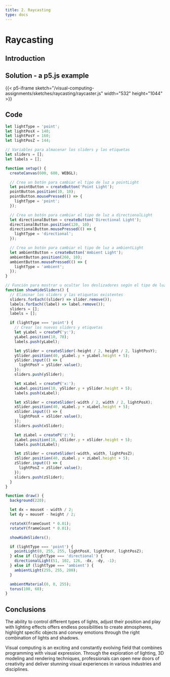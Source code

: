 ```yaml
---
title: 2. Raycasting
type: docs
---
```


# **Raycasting**

## **Introduction**

## **Solution - a p5.js example**

{{< p5-iframe sketch="/visual-computing-assignments/sketches/raycasting/raycaster.js" width="532" height="1044" >}}

## **Code**

```js
let lightType = 'point';
let lightPosX = 140;
let lightPosY = 160;
let lightPosZ = 144;

// Variables para almacenar los sliders y las etiquetas
let sliders = [];
let labels = [];

function setup() {
  createCanvas(600, 600, WEBGL);

  // Crea un botón para cambiar el tipo de luz a pointLight
  let pointButton = createButton('Point Light');
  pointButton.position(10, 10);
  pointButton.mousePressed(() => {
    lightType = 'point';
  });

  // Crea un botón para cambiar el tipo de luz a directionalLight
  let directionalButton = createButton('Directional Light');
  directionalButton.position(120, 10);
  directionalButton.mousePressed(() => {
    lightType = 'directional';
  });

  // Crea un botón para cambiar el tipo de luz a ambientLight
  let ambientButton = createButton('Ambient Light');
  ambientButton.position(260, 10);
  ambientButton.mousePressed(() => {
    lightType = 'ambient';
  });
}

// Función para mostrar u ocultar los deslizadores según el tipo de luz seleccionado
function showHideSliders() {
  // Eliminar los sliders y las etiquetas existentes
  sliders.forEach((slider) => slider.remove());
  labels.forEach((label) => label.remove());
  sliders = [];
  labels = [];

  if (lightType === 'point') {
    // Crear los nuevos sliders y etiquetas
    let yLabel = createP('y:');
    yLabel.position(10, 70);
    labels.push(yLabel);

    let ySlider = createSlider(-height / 2, height / 2, lightPosY);
    ySlider.position(40, yLabel.y + yLabel.height + 5);
    ySlider.input(() => {
      lightPosY = ySlider.value();
    });
    sliders.push(ySlider);

    let xLabel = createP('x:');
    xLabel.position(10, ySlider.y + ySlider.height + 5);
    labels.push(xLabel);

    let xSlider = createSlider(-width / 2, width / 2, lightPosX);
    xSlider.position(40, xLabel.y + xLabel.height + 5);
    xSlider.input(() => {
      lightPosX = xSlider.value();
    });
    sliders.push(xSlider);

    let zLabel = createP('z:');
    zLabel.position(10, xSlider.y + xSlider.height + 5);
    labels.push(zLabel);

    let zSlider = createSlider(-width, width, lightPosZ);
    zSlider.position(40, zLabel.y + zLabel.height + 5);
    zSlider.input(() => {
      lightPosZ = zSlider.value();
    });
    sliders.push(zSlider);
  }
}

function draw() {
  background(220);

  let dx = mouseX - width / 2;
  let dy = mouseY - height / 2;

  rotateX(frameCount * 0.01);
  rotateY(frameCount * 0.01);

  showHideSliders();

  if (lightType === 'point') {
    pointLight(0, 255, 255, lightPosX, lightPosY, lightPosZ);
  } else if (lightType === 'directional') {
    directionalLight(51, 102, 126, -dx, -dy, -1);
  } else if (lightType === 'ambient') {
    ambientLight(255, 255, 200);
  }

  ambientMaterial(0, 0, 255);
  torus(100, 60);
}
```

## **Conclusions**

The ability to control different types of lights, adjust their position and play with lighting effects offers endless possibilities to create atmospheres, highlight specific objects and convey emotions through the right combination of lights and shadows.

Visual computing is an exciting and constantly evolving field that combines programming with visual expression. Through the exploration of lighting, 3D modeling and rendering techniques, professionals can open new doors of creativity and deliver stunning visual experiences in various industries and disciplines.
